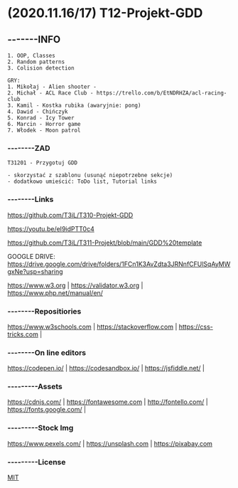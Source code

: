 # (2020.11.16/17) T12-Projekt-GDD
## -------INFO
```
1. OOP, Classes
2. Random patterns
3. Colision detection

GRY:
1. Mikołaj - Alien shooter - 
2. Michał - ACL Race Club - https://trello.com/b/EtNDRHZA/acl-racing-club
3. Kamil - Kostka rubika (awaryjnie: pong)
4. Dawid - Chińczyk
5. Konrad - Icy Tower
6. Marcin - Horror game
7. Włodek - Moon patrol
```
### --------ZAD
```
T31201 - Przygotuj GDD

- skorzystać z szablonu (usunąć niepotrzebne sekcje)
- dodatkowo umieścić: ToDo list, Tutorial links 
```
### --------Links
https://github.com/T3iL/T310-Projekt-GDD

https://youtu.be/eI9idPTT0c4

https://github.com/T3iL/T311-Projekt/blob/main/GDD%20template

GOOGLE DRIVE: https://drive.google.com/drive/folders/1FCn1K3AvZdta3JRNnfCFUlSqAyMWgxNe?usp=sharing

https://www.w3.org | https://validator.w3.org | https://www.php.net/manual/en/
### --------Repositiories
https://www.w3schools.com | https://stackoverflow.com | https://css-tricks.com |
### --------On line editors
https://codepen.io/ | https://codesandbox.io/ | https://jsfiddle.net/ |
### ---------Assets
https://cdnjs.com/ | https://fontawesome.com | http://fontello.com/ | https://fonts.google.com/ |
### ---------Stock Img
https://www.pexels.com/ | https://unsplash.com | https://pixabay.com
### ---------License
[MIT](https://choosealicense.com/licenses/mit/)
